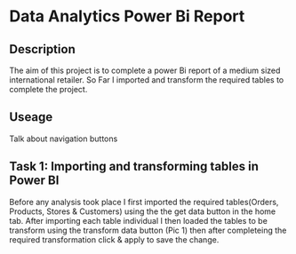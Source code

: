 # Data Analytics Power Bi Report

## Description 
The aim of this project is to complete a power Bi report of a medium sized international retailer. So Far I imported and transform the required tables to complete the project. 

## Useage 
Talk about navigation buttons 

## Task 1: Importing and transforming tables in Power BI 
Before any analysis took place I first imported the required tables(Orders, Products, Stores & Customers) using the the get data button in the home tab. After importing each table individual I then loaded the tables to be transform using the transform data button (Pic 1) then after completeing the required transformation click & apply to save the change.  
